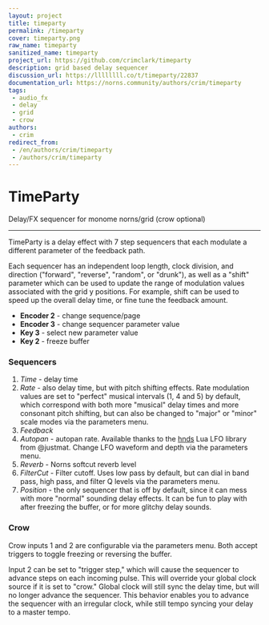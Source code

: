 ```yaml
---
layout: project
title: timeparty
permalink: /timeparty
cover: timeparty.png
raw_name: timeparty
sanitized_name: timeparty
project_url: https://github.com/crimclark/timeparty
description: grid based delay sequencer
discussion_url: https://llllllll.co/t/timeparty/22837
documentation_url: https://norns.community/authors/crim/timeparty
tags:
 - audio_fx
 - delay
 - grid
 - crow
authors:
 - crim
redirect_from:
 - /en/authors/crim/timeparty
 - /authors/crim/timeparty
---
```

# TimeParty

Delay/FX sequencer for monome norns/grid (crow optional)

---

TimeParty is a delay effect with 7 step sequencers that each modulate a different parameter of the feedback path.

Each sequencer has an independent loop length, clock division, and direction ("forward", "reverse", "random", or "drunk"), 
as well as a "shift" parameter which can be used to update the range of modulation values associated with the grid y positions.
For example, shift can be used to speed up the overall delay time, or fine tune the feedback amount.

* **Encoder 2** - change sequence/page
* **Encoder 3** - change sequencer parameter value
* **Key 3** - select new parameter value
* **Key 2** - freeze buffer

### Sequencers

1. _Time_  - delay time
2. _Rate_ - also delay time, but with pitch shifting effects. Rate modulation values are set to "perfect" musical intervals 
(1, 4 and 5) by default, which correspond with both more "musical" delay times and more consonant pitch shifting, 
but can also be changed to "major" or "minor" scale modes via the parameters menu.
3. _Feedback_ 
4. _Autopan_ - autopan rate. Available thanks to the [hnds](https://github.com/justmat/otis/blob/master/lib/hnds.lua) Lua LFO library from @justmat. Change LFO waveform and depth via the parameters menu.
5. _Reverb_ - Norns softcut reverb level
6. _FilterCut_ - Filter cutoff. Uses low pass by default, but can dial in band pass, high pass, and filter Q levels via 
the parameters menu.
7. _Position_ - the only sequencer that is off by default, since it can mess with more "normal" sounding delay effects. 
It can be fun to play with after freezing the buffer, or for more glitchy delay sounds.

### Crow

Crow inputs 1 and 2 are configurable via the parameters menu. Both accept triggers to toggle freezing or reversing the buffer. 

Input 2 can be set to "trigger step," which will cause the sequencer to advance steps on each incoming pulse. This will override your 
global clock source if it is set to "crow." Global clock will still sync the delay time, but will no longer advance the sequencer. This 
behavior enables you to advance the sequencer with an irregular clock, while still tempo syncing your delay to a master tempo. 
